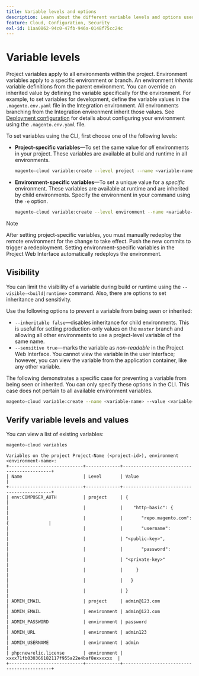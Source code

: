 ```yaml
---
title: Variable levels and options
description: Learn about the different variable levels and options used in customizing your Adobe Commerce on cloud infrastructure project runtime environment.
feature: Cloud, Configuration, Security
exl-id: 11aa0862-94c0-47fb-946a-0148f75cc24c
---
```

# Variable levels

Project variables apply to all environments within the project. Environment variables apply to a specific environment or branch. An environment _inherits_ variable definitions from the parent environment. You can override an inherited value by defining the variable specifically for the environment. For example, to set variables for development, define the variable values in the `.magento.env.yaml` file in the Integration environment. All environments branching from the Integration environment inherit those values. See [Deployment configuration](configure-env-yaml.md) for details about configuring your environment using the `.magento.env.yaml` file.

To set variables using the CLI, first choose one of the following levels:

- **Project-specific variables**—To set the same value for _all_ environments in your project. These variables are available at build and runtime in all environments.

    ```bash
    magento-cloud variable:create --level project --name <variable-name> --value <variable-value>
    ```

- **Environment-specific variables**—To set a unique value for a _specific_ environment. These variables are available at runtime and are inherited by child environments. Specify the environment in your command using the `-e` option.

    ```bash
    magento-cloud variable:create --level environment --name <variable-name> --value <variable-value>
    ```

>[!NOTE]
>
>After setting project-specific variables, you must manually redeploy the remote environment for the change to take effect. Push the new commits to trigger a redeployment. Setting environment-specific variables in the Project Web Interface automatically redeploys the environment.

## Visibility

You can limit the visibility of a variable during build or runtime using the `--visible-<build|runtime>` command. Also, there are options to set inheritance and sensitivity.

Use the following options to prevent a variable from being seen or inherited:

- `--inheritable false`—disables inheritance for child environments. This is useful for setting production-only values on the `master` branch and allowing all other environments to use a project-level variable of the same name.
- `--sensitive true`—marks the variable as _non-readable_ in the Project Web Interface. You cannot view the variable in the user interface; however, you can view the variable from the application container, like any other variable.

The following demonstrates a specific case for preventing a variable from being seen or inherited. You can only specify these options in the CLI. This case does not pertain to all available environment variables.

```bash
magento-cloud variable:create --name <variable-name> --value <variable-value> --inheritable false --sensitive true
```

## Verify variable levels and values

You can view a list of existing variables:

```bash
magento-cloud variables
```

```terminal
Variables on the project Project-Name (<project-id>), environment <environment-name>:
+----------------------------+-------------+-------------------------------------------+
| Name                       | Level       | Value                                     |
+----------------------------+-------------+-------------------------------------------+
| env:COMPOSER_AUTH          | project     | {                                         |
|                            |             |    "http-basic": {                        |
|                            |             |       "repo.magento.com": {               |
|                            |             |       "username":                         |
|                            |             | "<public-key>",                           |
|                            |             |       "password":                         |
|                            |             | "<private-key>"                           |
|                            |             |     }                                     |
|                            |             |   }                                       |
|                            |             | }                                         |
| ADMIN_EMAIL                | project     | admin@123.com                             |
| ADMIN_EMAIL                | environment | admin@123.com                             |
| ADMIN_PASSWORD             | environment | password                                  |
| ADMIN_URL                  | environment | admin123                                  |
| ADMIN_USERNAME             | environment | admin                                     |
| php:newrelic.license       | environment | xxxx71fb030366182117f955a22e4baf8exxxxxx  |
+----------------------------+-------------+-------------------------------------------+
```
